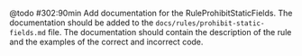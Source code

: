 @todo #302:90min Add documentation for the RuleProhibitStaticFields. The
documentation should be added to the `docs/rules/prohibit-static-fields.md`
file. The documentation should contain the description of the rule and the
examples of the correct and incorrect code.
